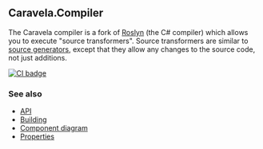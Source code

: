 ## Caravela.Compiler

The Caravela compiler is a fork of [Roslyn](https://github.com/dotnet/roslyn) (the C# compiler) which allows you to execute "source transformers". Source transformers are similar to [source generators](https://devblogs.microsoft.com/dotnet/introducing-c-source-generators/), except that they allow any changes to the source code, not just additions.

[![CI badge](https://github.com/postsharp/Caravela.Compiler/workflows/Full%20Pipeline/badge.svg)](https://github.com/postsharp/Caravela.Compiler/actions?query=workflow%3A%22Full+Pipeline%22)

### See also

* [API](src/Caravela/doc/API.md)
* [Building](src/Caravela/doc/Building.md)
* [Component diagram](src/Caravela/doc/Component%20diagram.md)
* [Properties](src/Caravela/doc/Properties.md)